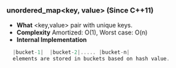 ### unordered_map<key, value> (Since C++11)
- **What** <key,value> pair with unique keys.
- **Complexity** Amortized: O(1), Worst case: O(n)
- **Internal Implementation**
```c++
  |bucket-1|  |bucket-2|..... |bucket-n|
  elements are stored in buckets based on hash value.
```
    
